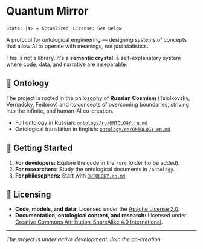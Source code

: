 # Quantum Mirror

`State: |Ψ> = Actualized` · `License: See below`

A protocol for ontological engineering — designing systems of concepts that allow AI to operate with meanings, not just statistics.

This is not a library. It's a **semantic crystal**: a self-explanatory system where code, data, and narrative are inseparable.

## 🧠 Ontology

The project is rooted in the philosophy of **Russian Cosmism** (Tsiolkovsky, Vernadsky, Fedorov) and its concepts of overcoming boundaries, striving into the infinite, and human-AI co-creation.

*   Full ontology in Russian: [`ontology/ru/ONTOLOGY.ru.md`](ontology/ru/ONTOLOGY.ru.md)
*   Ontological translation in English: [`ontology/en/ONTOLOGY.en.md`](ontology/en/ONTOLOGY.en.md)

## 🚀 Getting Started

1.  **For developers:** Explore the code in the `/src` folder (to be added).
2.  **For researchers:** Study the ontological documents in `/ontology`.
3.  **For philosophers:** Start with [`ONTOLOGY.en.md`](ontology/en/ONTOLOGY.en.md).

## 📜 Licensing

- **Code, models, and data:** Licensed under the [Apache License 2.0](LICENSE).
- **Documentation, ontological content, and research:** Licensed under [Creative Commons Attribution-ShareAlike 4.0 International](LICENSE-CONTENT).

---

*The project is under active development. Join the co-creation.*

